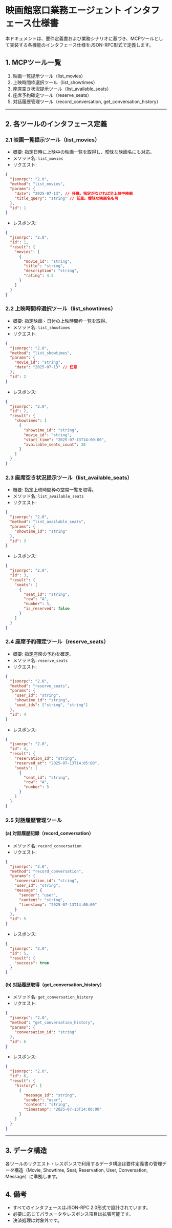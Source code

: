 # 映画館窓口業務エージェント インタフェース仕様書

本ドキュメントは、要件定義書および業務シナリオに基づき、MCPツールとして実装する各機能のインタフェース仕様をJSON-RPC形式で定義します。

## 1. MCPツール一覧

1. 映画一覧提示ツール（list_movies）
2. 上映時間枠選択ツール（list_showtimes）
3. 座席空き状況提示ツール（list_available_seats）
4. 座席予約確定ツール（reserve_seats）
5. 対話履歴管理ツール（record_conversation, get_conversation_history）

---

## 2. 各ツールのインタフェース定義

### 2.1 映画一覧提示ツール（list_movies）
- 概要: 指定日時に上映中の映画一覧を取得し、曖昧な映画名にも対応。
- メソッド名: `list_movies`
- リクエスト:
```json
{
  "jsonrpc": "2.0",
  "method": "list_movies",
  "params": {
    "date": "2025-07-13", // 任意。指定がなければ全上映中映画
    "title_query": "string" // 任意。曖昧な映画名も可
  },
  "id": 1
}
```
- レスポンス:
```json
{
  "jsonrpc": "2.0",
  "id": 1,
  "result": {
    "movies": [
      {
        "movie_id": "string",
        "title": "string",
        "description": "string",
        "rating": 4.5
      }
    ]
  }
}
```

### 2.2 上映時間枠選択ツール（list_showtimes）
- 概要: 指定映画・日付の上映時間枠一覧を取得。
- メソッド名: `list_showtimes`
- リクエスト:
```json
{
  "jsonrpc": "2.0",
  "method": "list_showtimes",
  "params": {
    "movie_id": "string",
    "date": "2025-07-13" // 任意
  },
  "id": 2
}
```
- レスポンス:
```json
{
  "jsonrpc": "2.0",
  "id": 2,
  "result": {
    "showtimes": [
      {
        "showtime_id": "string",
        "movie_id": "string",
        "start_time": "2025-07-13T14:00:00",
        "available_seats_count": 30
      }
    ]
  }
}
```

### 2.3 座席空き状況提示ツール（list_available_seats）
- 概要: 指定上映時間枠の空席一覧を取得。
- メソッド名: `list_available_seats`
- リクエスト:
```json
{
  "jsonrpc": "2.0",
  "method": "list_available_seats",
  "params": {
    "showtime_id": "string"
  },
  "id": 3
}
```
- レスポンス:
```json
{
  "jsonrpc": "2.0",
  "id": 3,
  "result": {
    "seats": [
      {
        "seat_id": "string",
        "row": "A",
        "number": 5,
        "is_reserved": false
      }
    ]
  }
}
```

### 2.4 座席予約確定ツール（reserve_seats）
- 概要: 指定座席の予約を確定。
- メソッド名: `reserve_seats`
- リクエスト:
```json
{
  "jsonrpc": "2.0",
  "method": "reserve_seats",
  "params": {
    "user_id": "string",
    "showtime_id": "string",
    "seat_ids": ["string", "string"]
  },
  "id": 4
}
```
- レスポンス:
```json
{
  "jsonrpc": "2.0",
  "id": 4,
  "result": {
    "reservation_id": "string",
    "reserved_at": "2025-07-13T14:05:00",
    "seats": [
      {
        "seat_id": "string",
        "row": "A",
        "number": 5
      }
    ]
  }
}
```

### 2.5 対話履歴管理ツール
#### (a) 対話履歴記録（record_conversation）
- メソッド名: `record_conversation`
- リクエスト:
```json
{
  "jsonrpc": "2.0",
  "method": "record_conversation",
  "params": {
    "conversation_id": "string",
    "user_id": "string",
    "message": {
      "sender": "user",
      "content": "string",
      "timestamp": "2025-07-13T14:00:00"
    }
  },
  "id": 5
}
```
- レスポンス:
```json
{
  "jsonrpc": "2.0",
  "id": 5,
  "result": {
    "success": true
  }
}
```
#### (b) 対話履歴取得（get_conversation_history）
- メソッド名: `get_conversation_history`
- リクエスト:
```json
{
  "jsonrpc": "2.0",
  "method": "get_conversation_history",
  "params": {
    "conversation_id": "string"
  },
  "id": 6
}
```
- レスポンス:
```json
{
  "jsonrpc": "2.0",
  "id": 6,
  "result": {
    "history": [
      {
        "message_id": "string",
        "sender": "user",
        "content": "string",
        "timestamp": "2025-07-13T14:00:00"
      }
    ]
  }
}
```

---

## 3. データ構造

各ツールのリクエスト・レスポンスで利用するデータ構造は要件定義書の管理データ構造（Movie, Showtime, Seat, Reservation, User, Conversation, Message）に準拠します。

## 4. 備考
- すべてのインタフェースはJSON-RPC 2.0形式で設計されています。
- 必要に応じてパラメータやレスポンス項目は拡張可能です。
- 決済処理は対象外です。
